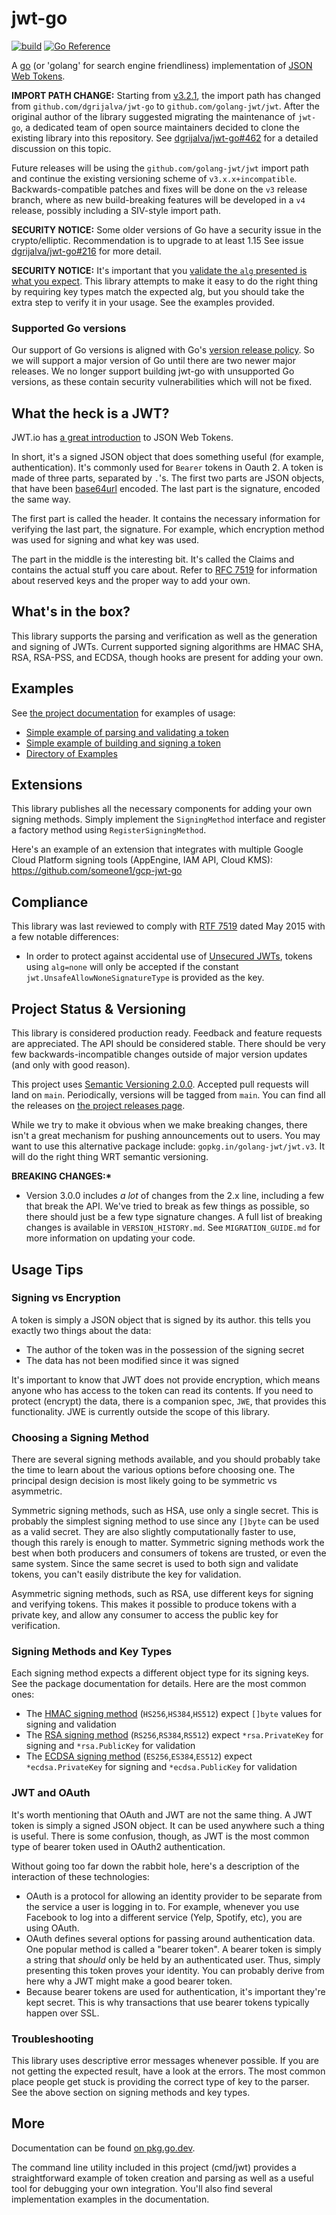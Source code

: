 # jwt-go

[![build](https://github.com/golang-jwt/jwt/actions/workflows/build.yml/badge.svg)](https://github.com/golang-jwt/jwt/actions/workflows/build.yml)
[![Go Reference](https://pkg.go.dev/badge/github.com/golang-jwt/jwt.svg)](https://pkg.go.dev/github.com/golang-jwt/jwt)

A [go](http://www.golang.org) (or 'golang' for search engine friendliness) implementation of [JSON Web Tokens](https://datatracker.ietf.org/doc/html/rfc7519).

**IMPORT PATH CHANGE:** Starting from [v3.2.1](https://github.com/golang-jwt/jwt/releases/tag/v3.2.1), the import path has changed from `github.com/dgrijalva/jwt-go` to `github.com/golang-jwt/jwt`. After the original author of the library suggested migrating the maintenance of `jwt-go`, a dedicated team of open source maintainers decided to clone the existing library into this repository. See [dgrijalva/jwt-go#462](https://github.com/dgrijalva/jwt-go/issues/462) for a detailed discussion on this topic.

Future releases will be using the `github.com/golang-jwt/jwt` import path and continue the existing versioning scheme of `v3.x.x+incompatible`. Backwards-compatible patches and fixes will be done on the `v3` release branch, where as new build-breaking features will be developed in a `v4` release, possibly including a SIV-style import path.

**SECURITY NOTICE:** Some older versions of Go have a security issue in the crypto/elliptic. Recommendation is to upgrade to at least 1.15 See issue [dgrijalva/jwt-go#216](https://github.com/dgrijalva/jwt-go/issues/216) for more detail.

**SECURITY NOTICE:** It's important that you [validate the `alg` presented is what you expect](https://auth0.com/blog/critical-vulnerabilities-in-json-web-token-libraries/). This library attempts to make it easy to do the right thing by requiring key types match the expected alg, but you should take the extra step to verify it in your usage. See the examples provided.

### Supported Go versions

Our support of Go versions is aligned with Go's [version release policy](https://golang.org/doc/devel/release#policy).
So we will support a major version of Go until there are two newer major releases.
We no longer support building jwt-go with unsupported Go versions, as these contain security vulnerabilities
which will not be fixed.

## What the heck is a JWT?

JWT.io has [a great introduction](https://jwt.io/introduction) to JSON Web Tokens.

In short, it's a signed JSON object that does something useful (for example, authentication). It's commonly used for `Bearer` tokens in Oauth 2. A token is made of three parts, separated by `.`'s. The first two parts are JSON objects, that have been [base64url](https://datatracker.ietf.org/doc/html/rfc4648) encoded. The last part is the signature, encoded the same way.

The first part is called the header. It contains the necessary information for verifying the last part, the signature. For example, which encryption method was used for signing and what key was used.

The part in the middle is the interesting bit. It's called the Claims and contains the actual stuff you care about. Refer to [RFC 7519](https://datatracker.ietf.org/doc/html/rfc7519) for information about reserved keys and the proper way to add your own.

## What's in the box?

This library supports the parsing and verification as well as the generation and signing of JWTs. Current supported signing algorithms are HMAC SHA, RSA, RSA-PSS, and ECDSA, though hooks are present for adding your own.

## Examples

See [the project documentation](https://pkg.go.dev/github.com/golang-jwt/jwt) for examples of usage:

- [Simple example of parsing and validating a token](https://pkg.go.dev/github.com/golang-jwt/jwt#example-Parse-Hmac)
- [Simple example of building and signing a token](https://pkg.go.dev/github.com/golang-jwt/jwt#example-New-Hmac)
- [Directory of Examples](https://pkg.go.dev/github.com/golang-jwt/jwt#pkg-examples)

## Extensions

This library publishes all the necessary components for adding your own signing methods. Simply implement the `SigningMethod` interface and register a factory method using `RegisterSigningMethod`.

Here's an example of an extension that integrates with multiple Google Cloud Platform signing tools (AppEngine, IAM API, Cloud KMS): https://github.com/someone1/gcp-jwt-go

## Compliance

This library was last reviewed to comply with [RTF 7519](https://datatracker.ietf.org/doc/html/rfc7519) dated May 2015 with a few notable differences:

- In order to protect against accidental use of [Unsecured JWTs](https://datatracker.ietf.org/doc/html/rfc7519#section-6), tokens using `alg=none` will only be accepted if the constant `jwt.UnsafeAllowNoneSignatureType` is provided as the key.

## Project Status & Versioning

This library is considered production ready. Feedback and feature requests are appreciated. The API should be considered stable. There should be very few backwards-incompatible changes outside of major version updates (and only with good reason).

This project uses [Semantic Versioning 2.0.0](http://semver.org). Accepted pull requests will land on `main`. Periodically, versions will be tagged from `main`. You can find all the releases on [the project releases page](https://github.com/golang-jwt/jwt/releases).

While we try to make it obvious when we make breaking changes, there isn't a great mechanism for pushing announcements out to users. You may want to use this alternative package include: `gopkg.in/golang-jwt/jwt.v3`. It will do the right thing WRT semantic versioning.

**BREAKING CHANGES:\***

- Version 3.0.0 includes _a lot_ of changes from the 2.x line, including a few that break the API. We've tried to break as few things as possible, so there should just be a few type signature changes. A full list of breaking changes is available in `VERSION_HISTORY.md`. See `MIGRATION_GUIDE.md` for more information on updating your code.

## Usage Tips

### Signing vs Encryption

A token is simply a JSON object that is signed by its author. this tells you exactly two things about the data:

- The author of the token was in the possession of the signing secret
- The data has not been modified since it was signed

It's important to know that JWT does not provide encryption, which means anyone who has access to the token can read its contents. If you need to protect (encrypt) the data, there is a companion spec, `JWE`, that provides this functionality. JWE is currently outside the scope of this library.

### Choosing a Signing Method

There are several signing methods available, and you should probably take the time to learn about the various options before choosing one. The principal design decision is most likely going to be symmetric vs asymmetric.

Symmetric signing methods, such as HSA, use only a single secret. This is probably the simplest signing method to use since any `[]byte` can be used as a valid secret. They are also slightly computationally faster to use, though this rarely is enough to matter. Symmetric signing methods work the best when both producers and consumers of tokens are trusted, or even the same system. Since the same secret is used to both sign and validate tokens, you can't easily distribute the key for validation.

Asymmetric signing methods, such as RSA, use different keys for signing and verifying tokens. This makes it possible to produce tokens with a private key, and allow any consumer to access the public key for verification.

### Signing Methods and Key Types

Each signing method expects a different object type for its signing keys. See the package documentation for details. Here are the most common ones:

- The [HMAC signing method](https://pkg.go.dev/github.com/golang-jwt/jwt#SigningMethodHMAC) (`HS256`,`HS384`,`HS512`) expect `[]byte` values for signing and validation
- The [RSA signing method](https://pkg.go.dev/github.com/golang-jwt/jwt#SigningMethodRSA) (`RS256`,`RS384`,`RS512`) expect `*rsa.PrivateKey` for signing and `*rsa.PublicKey` for validation
- The [ECDSA signing method](https://pkg.go.dev/github.com/golang-jwt/jwt#SigningMethodECDSA) (`ES256`,`ES384`,`ES512`) expect `*ecdsa.PrivateKey` for signing and `*ecdsa.PublicKey` for validation

### JWT and OAuth

It's worth mentioning that OAuth and JWT are not the same thing. A JWT token is simply a signed JSON object. It can be used anywhere such a thing is useful. There is some confusion, though, as JWT is the most common type of bearer token used in OAuth2 authentication.

Without going too far down the rabbit hole, here's a description of the interaction of these technologies:

- OAuth is a protocol for allowing an identity provider to be separate from the service a user is logging in to. For example, whenever you use Facebook to log into a different service (Yelp, Spotify, etc), you are using OAuth.
- OAuth defines several options for passing around authentication data. One popular method is called a "bearer token". A bearer token is simply a string that _should_ only be held by an authenticated user. Thus, simply presenting this token proves your identity. You can probably derive from here why a JWT might make a good bearer token.
- Because bearer tokens are used for authentication, it's important they're kept secret. This is why transactions that use bearer tokens typically happen over SSL.

### Troubleshooting

This library uses descriptive error messages whenever possible. If you are not getting the expected result, have a look at the errors. The most common place people get stuck is providing the correct type of key to the parser. See the above section on signing methods and key types.

## More

Documentation can be found [on pkg.go.dev](https://pkg.go.dev/github.com/golang-jwt/jwt).

The command line utility included in this project (cmd/jwt) provides a straightforward example of token creation and parsing as well as a useful tool for debugging your own integration. You'll also find several implementation examples in the documentation.
